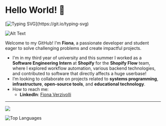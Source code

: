 # Hello World! 👋
[![Typing SVG](https://readme-typing-svg.herokuapp.com?lines=Hi,+I'm+Fiona+!;I'm+a+Developer!;I+love+coding+and+learning!)](https://git.io/typing-svg)

![Alt Text](https://media.giphy.com/media/v1.Y2lkPTc5MGI3NjExcXRscWFkdWxpanowaGw0ZG5heXVja3FzcTU4ODgyaWtjN2dsZXd1ZSZlcD12MV9naWZzX3NlYXJjaCZjdD1n/dzaUX7CAG0Ihi/giphy.gif)

Welcome to my GitHub! I'm **Fiona**, a passionate developer and student eager to solve challenging problems and create impactful projects.
- I'm in my third year of university and this summer I worked as a **Software Engineering Intern** at **Shopify** for the **Shopify Flow** team, where I explored workflow automation, various backend technologies, and contributed to software that directly affects a huge userbase!
- I’m looking to collaborate on projects related to **systems programming**, **infrastructure**, **open-source tools**, and **educational technology**.  
- How to reach me:  
  - **LinkedIn**: [Fiona Verzivolli](https://www.linkedin.com/in/fiona-verzivolli)  
---
![](https://komarev.com/ghpvc/?username=FionaVerzivolli)

![Top Languages](https://github-readme-stats.vercel.app/api/top-langs/?username=FionaVerzivolli&layout=compact&theme=radical)
